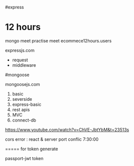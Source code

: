 #express

 # 12 hours


 mongo meet
 practise meet
 ecommece12hours.users

expressjs.com

- request
- middleware

#mongoose

mongoosejs.com

1. basic
2. severside
3. express-basic
4. rest apis
5. MVC
6. connect-db

https://www.youtube.com/watch?v=ChVE-JbtYbM&t=23513s

cors error : react & server port conflic 7:30:00



===== for token generate 

passport-jwt token



